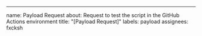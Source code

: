 ---
name: Payload Request
about: Request to test the script in the GitHub Actions environment
title: "[Payload Request]"
labels: payload
assignees: fxcksh

<!-- 
### Request Details

**URL to the Username List:**
Provide the URL of the file hosted on `raw.githubusercontent.com` containing the list of usernames. The file should have usernames listed one per line.

Example: `https://raw.githubusercontent.com/username/repository/branch/filename.txt`

**Additional Notes:**
If you have any specific notes or instructions, please include them here.

### Example File Format

Usernames must be listed one per line. For reference, you can check this [example file](https://raw.githubusercontent.com/danielmiessler/SecLists/master/Usernames/Names/names.txt).

### Acceptance Criteria

- The URL should be valid and accessible.
- Usernames should be formatted correctly with each username on a new line.
- Ensure there are no additional instructions or files not related to the username list.

Thank you for your request! Please wait for approval to run the pipeline. 🥏
-->
